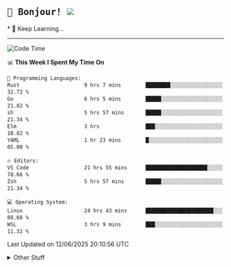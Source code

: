 
<h2>
    <samp>🎉 Bonjour!  <img src="https://media.giphy.com/media/mGcNjsfWAjY5AEZNw6/giphy.gif" width="50"></samp>
</h2>
* 🧐 Keep Learning...
<hr>

<!--START_SECTION:waka-->
![Code Time](http://img.shields.io/badge/Code%20Time-3%2C886%20hrs%2035%20mins-blue)

📊 **This Week I Spent My Time On** 

```text
💬 Programming Languages: 
Rust                     9 hrs 7 mins        ████████░░░░░░░░░░░░░░░░░   32.72 % 
Go                       6 hrs 5 mins        █████░░░░░░░░░░░░░░░░░░░░   21.82 % 
sh                       5 hrs 57 mins       █████░░░░░░░░░░░░░░░░░░░░   21.34 % 
Elm                      3 hrs               ███░░░░░░░░░░░░░░░░░░░░░░   10.82 % 
YAML                     1 hr 23 mins        █░░░░░░░░░░░░░░░░░░░░░░░░   05.00 % 

🔥 Editors: 
VS Code                  21 hrs 55 mins      ████████████████████░░░░░   78.66 % 
Zsh                      5 hrs 57 mins       █████░░░░░░░░░░░░░░░░░░░░   21.34 % 

💻 Operating System: 
Linux                    24 hrs 43 mins      ██████████████████████░░░   88.68 % 
WSL                      3 hrs 9 mins        ███░░░░░░░░░░░░░░░░░░░░░░   11.32 % 
```


 Last Updated on 12/06/2025 20:10:56 UTC
<!--END_SECTION:waka-->

<details >
    <summary>Other Stuff</summary>
<p align="center">
    <img src="https://api.githubtrends.io/user/svg/XmchxUp/langs?time_range=one_year&include_private=True&theme=classic" />
    <img src="https://api.githubtrends.io/user/svg/XmchxUp/repos?time_range=one_year&include_private=True&theme=classic" />
</p>

<table align="center">
  <tr>
    <td width="50%">
     <img width="100%" src="./github-metrics.svg">
    </td>
    <td width="50%">
     <img width="100%" src="./github-metrics/achievements.compact.svg" />
     <img width="100%" src="./github-metrics/wakatime.svg" />
     <img width="100%" src="./github-metrics/stars.svg" />
     <img width="100%" src="https://github-profile-trophy.vercel.app/?username=xmchxup" />
     <img height="110rem" src="https://github-readme-stats.vercel.app/api?username=xmchxup&hide_border=true&show_icons=true&include_all_commits=true&bg_color=0,EC6C6C,FFD479,FFFC79,73FA79&theme=graywhite&locale=en" />
     <img height="110rem" src="https://github-readme-stats.vercel.app/api/top-langs/?username=xmchxup&hide=css,scss,html&langs_count=8&hide_border=true&layout=compact&bg_color=0,73FA79,73FDFF,D783FF&theme=graywhite&locale=en" />
     <img width="100%" src="https://github-readme-streak-stats.herokuapp.com/?user=XmchxUp" />
    </td>
  </tr>
</table>

<!-- GitHub Activity Graph -->
<!--
<table align="center">
  <tr>
    <td colspan="2">
      <img width="100%" src="https://github-readme-activity-graph.vercel.app/graph?username=xmchxup&area=true&hide_border=true&theme=redical" />
    </td>
  </tr>
</table>

</details>
-->

<hr>


<p align="center">
    <i>You can learn anything!</i>
    <p align="center">
        <img src="https://visitor-badge.laobi.icu/badge?page_id=xmchxup" alt="visitor badge"/>       
    </p>
</p>

<!--
<picture>
  <source media="(prefers-color-scheme: dark)" srcset="https://raw.githubusercontent.com/XmchxUp/XmchxUp/output/github-snake-dark.svg" />
  <source media="(prefers-color-scheme: light)" srcset="https://raw.githubusercontent.com/XmchxUp/XmchxUp/output/github-snake.svg" />
  <img alt="github-snake" src="https://raw.githubusercontent.com/XmchxUp/XmchxUp/output/github-snake.svg" />
</picture>
-->
